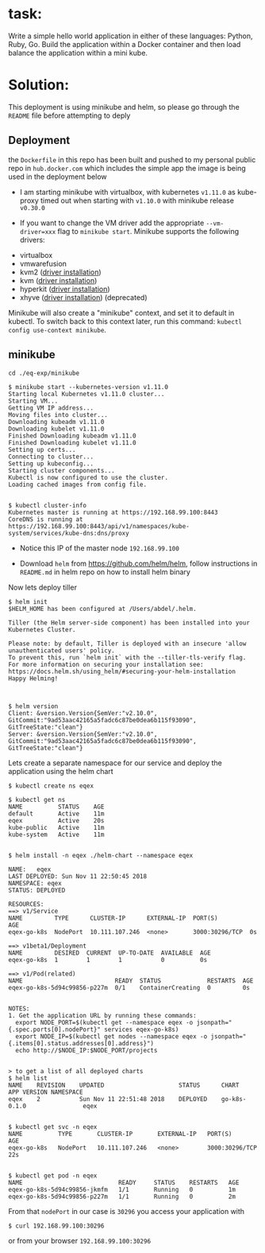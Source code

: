 # task:

Write a simple hello world application in either of these languages: Python, Ruby, Go. Build the application within a Docker container and then load balance the application within a mini kube.


Solution:
==========
This deployment is using minikube and helm, so please go through the `README` file before attempting to deply



Deployment
-----------
the `Dockerfile` in this repo has been built and pushed to my personal public repo in `hub.docker.com` which includes the simple app the image is being used in the deployment below

- I am starting minikube with virtualbox, with kubernetes `v1.11.0` as kube-proxy timed out when starting with `v1.10.0` with minikube release `v0.30.0` 

- If you want to change the VM driver add the appropriate `--vm-driver=xxx` flag to `minikube start`. Minikube supports
the following drivers:

* virtualbox
* vmwarefusion
* kvm2 ([driver installation](https://git.k8s.io/minikube/docs/drivers.md#kvm2-driver))
* kvm ([driver installation](https://git.k8s.io/minikube/docs/drivers.md#kvm-driver))
* hyperkit ([driver installation](https://git.k8s.io/minikube/docs/drivers.md#hyperkit-driver))
* xhyve ([driver installation](https://git.k8s.io/minikube/docs/drivers.md#xhyve-driver)) (deprecated)

Minikube will also create a "minikube" context, and set it to default in kubectl.
To switch back to this context later, run this command: `kubectl config use-context minikube`.



minikube
----------
```
cd ./eq-exp/minikube
```

```shell
$ minikube start --kubernetes-version v1.11.0
Starting local Kubernetes v1.11.0 cluster...
Starting VM...
Getting VM IP address...
Moving files into cluster...
Downloading kubeadm v1.11.0
Downloading kubelet v1.11.0
Finished Downloading kubeadm v1.11.0
Finished Downloading kubelet v1.11.0
Setting up certs...
Connecting to cluster...
Setting up kubeconfig...
Starting cluster components...
Kubectl is now configured to use the cluster.
Loading cached images from config file.


$ kubectl cluster-info
Kubernetes master is running at https://192.168.99.100:8443
CoreDNS is running at https://192.168.99.100:8443/api/v1/namespaces/kube-system/services/kube-dns:dns/proxy
```

- Notice this IP of the master node `192.168.99.100`

- Download `helm` from https://github.com/helm/helm, follow instructions in `README.md` in helm repo on how to install helm binary

Now lets deploy tiller
```
$ helm init
$HELM_HOME has been configured at /Users/abdel/.helm.

Tiller (the Helm server-side component) has been installed into your Kubernetes Cluster.

Please note: by default, Tiller is deployed with an insecure 'allow unauthenticated users' policy.
To prevent this, run `helm init` with the --tiller-tls-verify flag.
For more information on securing your installation see: https://docs.helm.sh/using_helm/#securing-your-helm-installation
Happy Helming!



$ helm version
Client: &version.Version{SemVer:"v2.10.0", GitCommit:"9ad53aac42165a5fadc6c87be0dea6b115f93090", GitTreeState:"clean"}
Server: &version.Version{SemVer:"v2.10.0", GitCommit:"9ad53aac42165a5fadc6c87be0dea6b115f93090", GitTreeState:"clean"}
```

Lets create a separate namespace for our service and deploy the application using the helm chart 

```
$ kubectl create ns eqex

$ kubectl get ns
NAME          STATUS    AGE
default       Active    11m
eqex          Active    20s
kube-public   Active    11m
kube-system   Active    11m


$ helm install -n eqex ./helm-chart --namespace eqex

NAME:   eqex
LAST DEPLOYED: Sun Nov 11 22:50:45 2018
NAMESPACE: eqex
STATUS: DEPLOYED

RESOURCES:
==> v1/Service
NAME         TYPE      CLUSTER-IP      EXTERNAL-IP  PORT(S)         AGE
eqex-go-k8s  NodePort  10.111.107.246  <none>       3000:30296/TCP  0s

==> v1beta1/Deployment
NAME         DESIRED  CURRENT  UP-TO-DATE  AVAILABLE  AGE
eqex-go-k8s  1        1        1           0          0s

==> v1/Pod(related)
NAME                          READY  STATUS             RESTARTS  AGE
eqex-go-k8s-5d94c99856-p227m  0/1    ContainerCreating  0         0s


NOTES:
1. Get the application URL by running these commands:
  export NODE_PORT=$(kubectl get --namespace eqex -o jsonpath="{.spec.ports[0].nodePort}" services eqex-go-k8s)
  export NODE_IP=$(kubectl get nodes --namespace eqex -o jsonpath="{.items[0].status.addresses[0].address}")
  echo http://$NODE_IP:$NODE_PORT/projects


> to get a list of all deployed charts
$ helm list
NAME	REVISION	UPDATED                 	STATUS  	CHART       	APP VERSION	NAMESPACE
eqex	2       	Sun Nov 11 22:51:48 2018	DEPLOYED	go-k8s-0.1.0	           	eqex   


$ kubectl get svc -n eqex
NAME          TYPE       CLUSTER-IP       EXTERNAL-IP   PORT(S)          AGE
eqex-go-k8s   NodePort   10.111.107.246   <none>        3000:30296/TCP   22s


$ kubectl get pod -n eqex
NAME                           READY     STATUS    RESTARTS   AGE
eqex-go-k8s-5d94c99856-jkmfm   1/1       Running   0          1m
eqex-go-k8s-5d94c99856-p227m   1/1       Running   0          2m

```


From that `nodePort` in our case is `30296` you access your application with 
```
$ curl 192.168.99.100:30296 
``` 
or from your browser `192.168.99.100:30296`
